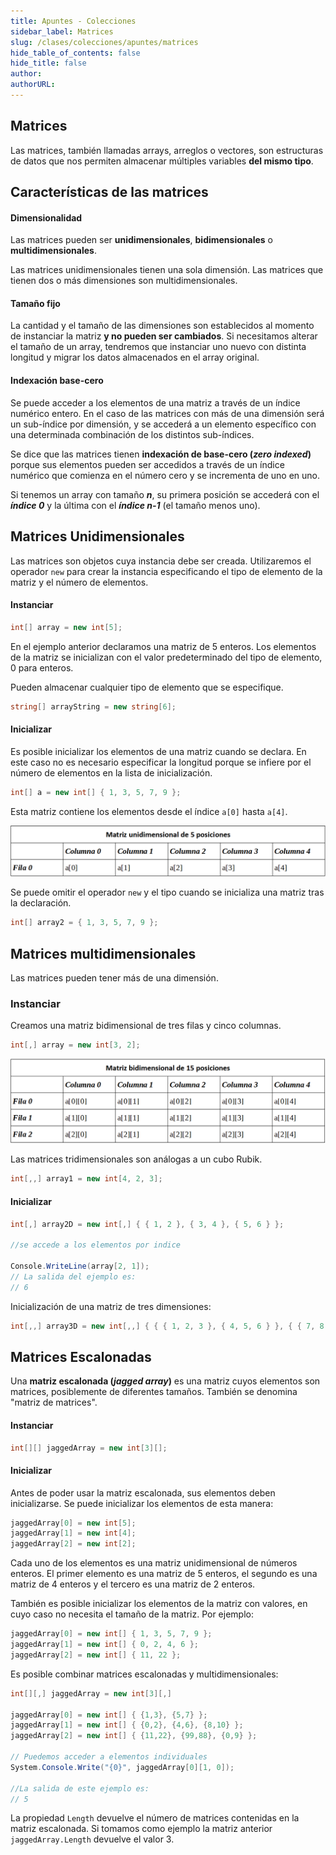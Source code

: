 ```yaml
---
title: Apuntes - Colecciones
sidebar_label: Matrices
slug: /clases/colecciones/apuntes/matrices
hide_table_of_contents: false
hide_title: false
author: 
authorURL: 
---
```

## Matrices
Las matrices, también llamadas arrays, arreglos o vectores, son estructuras de datos que nos permiten almacenar múltiples variables **del mismo tipo**.

## Características de las matrices
#### Dimensionalidad 
Las matrices pueden ser **unidimensionales**, **bidimensionales** o **multidimensionales**.

Las matrices unidimensionales tienen una sola dimensión. Las matrices que tienen dos o más dimensiones son multidimensionales. 

#### Tamaño fijo
La cantidad y el tamaño de las dimensiones son establecidos al momento de instanciar la matriz **y no pueden ser cambiados**. Si necesitamos alterar el tamaño de un array, tendremos que instanciar uno nuevo con distinta longitud y migrar los datos almacenados en el array original. 

#### Indexación base-cero 
Se puede acceder a los elementos de una matriz a través de un índice numérico entero. En el caso de las matrices con más de una dimensión será un sub-índice por dimensión, y se accederá a un elemento específico con una determinada combinación de los distintos sub-índices. 

Se dice que las matrices tienen **indexación de base-cero (*zero indexed*)** porque sus elementos pueden ser accedidos a través de un índice numérico que comienza en el número cero y se incrementa de uno en uno.

Si tenemos un array con tamaño **_n_**, su primera posición se accederá con el **_índice 0_** y la última con el **_índice n-1_** (el tamaño menos uno).

## Matrices Unidimensionales

Las matrices son objetos cuya instancia debe ser creada. Utilizaremos el operador `new` para crear la instancia especificando el tipo de elemento de la matriz y el número de elementos.

#### Instanciar
```csharp
int[] array = new int[5];
```

En el ejemplo anterior declaramos una matriz de 5 enteros. Los elementos de la matriz se inicializan con el valor predeterminado del tipo de elemento, 0 para enteros. 

Pueden almacenar cualquier tipo de elemento que se especifique.

```csharp
string[] arrayString = new string[6];
```

#### Inicializar
Es posible inicializar los elementos de una matriz cuando se declara. En este caso no es necesario especificar la longitud porque se infiere por el número de elementos en la lista de inicialización.

```csharp
int[] a = new int[] { 1, 3, 5, 7, 9 };
```

Esta matriz contiene los elementos desde el índice `a[0]` hasta `a[4]`. 

![Matriz unidimensional](/clases/06-colecciones/Apuntes/matriz-unidimensional.png)

Se puede omitir el operador `new` y el tipo cuando se inicializa una matriz tras la declaración.

```csharp
int[] array2 = { 1, 3, 5, 7, 9 };
```

## Matrices multidimensionales

Las matrices pueden tener más de una dimensión. 

### Instanciar

Creamos una matriz bidimensional de tres filas y cinco columnas.

```csharp
int[,] array = new int[3, 2];
```

![Matriz multidimensional](/clases/06-colecciones/Apuntes/matriz-bidimensional.png)


Las matrices tridimensionales son análogas a un cubo Rubik.

```csharp
int[,,] array1 = new int[4, 2, 3];
```

#### Inicializar
```csharp
int[,] array2D = new int[,] { { 1, 2 }, { 3, 4 }, { 5, 6 } };

//se accede a los elementos por indice

Console.WriteLine(array[2, 1]);
// La salida del ejemplo es:
// 6
```

Inicialización de una matriz de tres dimensiones:
```csharp
int[,,] array3D = new int[,,] { { { 1, 2, 3 }, { 4, 5, 6 } }, { { 7, 8, 9 }, { 10, 11, 12 } } };
```

## Matrices Escalonadas
Una **matriz escalonada (*jagged array*)** es una matriz cuyos elementos son matrices, posiblemente de diferentes tamaños. También se denomina "matriz de matrices".

#### Instanciar

```csharp
int[][] jaggedArray = new int[3][];
```
#### Inicializar

Antes de poder usar la matriz escalonada, sus elementos deben inicializarse. Se puede inicializar los elementos de esta manera:

```csharp
jaggedArray[0] = new int[5];
jaggedArray[1] = new int[4];
jaggedArray[2] = new int[2];
```

Cada uno de los elementos es una matriz unidimensional de números enteros. El primer elemento es una matriz de 5 enteros, el segundo es una matriz de 4 enteros y el tercero es una matriz de 2 enteros.

También es posible inicializar los elementos de la matriz con valores, en cuyo caso no necesita el tamaño de la matriz. Por ejemplo:

```csharp
jaggedArray[0] = new int[] { 1, 3, 5, 7, 9 };
jaggedArray[1] = new int[] { 0, 2, 4, 6 };
jaggedArray[2] = new int[] { 11, 22 };
```

Es posible combinar matrices escalonadas y multidimensionales:

```csharp
int[][,] jaggedArray = new int[3][,]

jaggedArray[0] = new int[] { {1,3}, {5,7} };
jaggedArray[1] = new int[] { {0,2}, {4,6}, {8,10} };
jaggedArray[2] = new int[] { {11,22}, {99,88}, {0,9} };

// Puedemos acceder a elementos individuales
System.Console.Write("{0}", jaggedArray[0][1, 0]);

//La salida de este ejemplo es:
// 5
```

La propiedad `Length` devuelve el número de matrices contenidas en la matriz escalonada. Si tomamos como ejemplo la matriz anterior `jaggedArray.Length` devuelve el valor 3.

